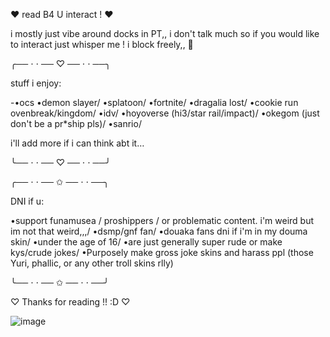 ♥︎  read B4 U interact ! ♥︎


i mostly just vibe around docks in PT,, i don't talk much so if you would like to interact just whisper me ! i block freely,, 🫡


╭── ⋅ ⋅ ── ♡ ── ⋅ ⋅ ──╮

stuff i enjoy:

-•ocs
•demon slayer/
•splatoon/
•fortnite/
•dragalia lost/
•cookie run ovenbreak/kingdom/
•idv/
•hoyoverse (hi3/star rail/impact)/
•okegom (just don't be a pr*ship pls)/
•sanrio/

i'll add more if i can think abt it…

╰── ⋅ ⋅ ── ♡ ── ⋅ ⋅ ──╯



╭── ⋅ ⋅ ── ✩ ── ⋅ ⋅ ──╮

DNI if u:

•support funamusea / proshippers / or problematic content. i'm weird but im not that weird,,,/
•dsmp/gnf fan/
•douaka fans dni if i'm in my douma skin/
•under the age of 16/
•are just generally super rude or make kys/crude jokes/
 •Purposely make gross joke skins and harass ppl (those Yuri, phallic, or any other troll skins rlly)
 
╰── ⋅ ⋅ ── ✩ ── ⋅ ⋅ ──╯

♡ Thanks for reading !! :D ♡

![image](https://github.com/user-attachments/assets/ce1b2b11-27e5-4b9c-a1f2-f1e96392b0dd)



<!--
**flowerbabiie/flowerbabiie** is a ✨ _special_ ✨ repository because its `README.md` (this file) appears on your GitHub profile.

Here are some ideas to get you started:

- 🔭 I’m currently working on ...
- 🌱 I’m currently learning ...
- 👯 I’m looking to collaborate on ...
- 🤔 I’m looking for help with ...
- 💬 Ask me about ...
- 📫 How to reach me: ...
- 😄 Pronouns: ...
- ⚡ Fun fact: ...
-->
